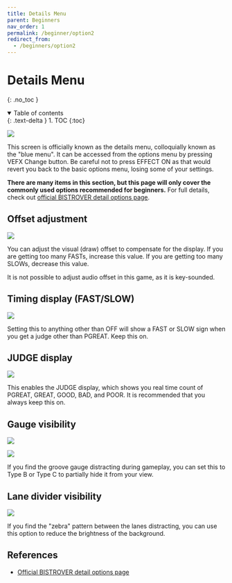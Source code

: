 ```yaml
---
title: Details Menu
parent: Beginners
nav_order: 1
permalink: /beginner/option2
redirect_from:
  - /beginners/option2
---
```


# Details Menu
{: .no_toc }

<details open markdown="block">
  <summary>
    Table of contents
  </summary>
  {: .text-delta }
1. TOC
{:toc}
</details>

![](/assets/img/option2/bluemenu.jpg)

This screen is officially known as the details menu, colloquially known as the "blue menu". It can be accessed from the options menu by pressing VEFX Change button. Be careful not to press EFFECT ON as that would revert you back to the basic options menu, losing some of your settings.

**There are many items in this section, but this page will only cover the commonly used options recommended for beginners.** For full details, check out [official BISTROVER detail options page](https://p.eagate.573.jp/game/2dx/28/howto/play/option_detail.html).

## Offset adjustment

![](/assets/img/option2/offset.jpg)

You can adjust the visual (draw) offset to compensate for the display. If you are getting too many FASTs, increase this value. If you are getting too many SLOWs, decrease this value.

It is not possible to adjust audio offset in this game, as it is key-sounded.

## Timing display (FAST/SLOW)

![](/assets/img/option2/timing.jpg)

Setting this to anything other than OFF will show a FAST or SLOW sign when you get a judge other than PGREAT. Keep this on.

## JUDGE display

![](/assets/img/option2/judge.jpg)

This enables the JUDGE display, which shows you real time count of PGREAT, GREAT, GOOD, BAD, and POOR. It is recommended that you always keep this on.

## Gauge visibility

![](/assets/img/option2/gauge.jpg)

![](/assets/img/option2/hidegauge.png)

If you find the groove gauge distracting during gameplay, you can set this to Type B or Type C to partially hide it from your view.

## Lane divider visibility

![](/assets/img/option2/brightness.jpg)

If you find the "zebra" pattern between the lanes distracting, you can use this option to reduce the brightness of the background.

## References

* [Official BISTROVER detail options page](https://p.eagate.573.jp/game/2dx/28/howto/play/option_detail.html)
